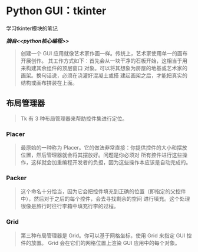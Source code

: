 # Python GUI：tkinter

学习tkinter模块的笔记

***摘自<<python核心编程>>***

> 创建一个 GUI 应用就像艺术家作画一样。传统上，艺术家使用单一的画布开展创作。 其工作方式如下：首先会从一块干净的石板开始，这相当于用来构建其余组件的顶层窗口 对象。可以将其想象为房屋的地基或艺术家的画架。换句话说，必须在浇灌好混凝土或搭 建起画架之后，才能把真实的结构或画布拼装在上面。 

## 布局管理器

> Tk 有 3 种布局管理器来帮助控件集进行定位。 

### Placer

> 最原始的一种称为 Placer。它的做法非常直接：你提供控件的大小和摆放位置，然后管理器就会将其摆放好。问题是你必须对 所有控件进行这些操作，这样就会加重编程开发者的负担，因为这些操作本应该是自动完成的。

### Packer

> 这个命名十分恰当，因为它会把控件填充到正确的位置（即指定的父控件中），然后对于之后的每个控件，会去寻找剩余的空间
进行填充。这个处理很像是旅行时往行李箱中填充行李的过程。 

### Grid

> 第三种布局管理器是 Grid。你可以基于网格坐标，使用 Grid 来指定 GUI 控件的放置。 Grid 会在它们的网格位置上渲染 GUI
 应用中的每个对象。